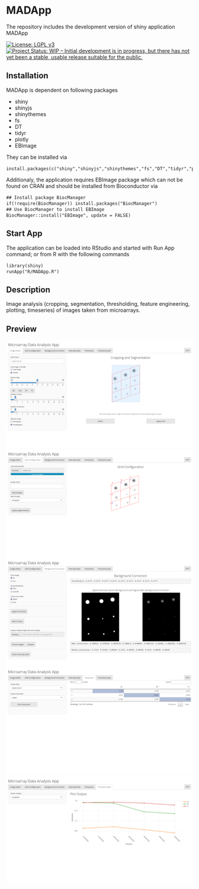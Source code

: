 
# MADApp
The repository includes the development version of shiny application MADApp

[![License: LGPL v3](https://img.shields.io/badge/License-LGPL%20v3-blue.svg)](https://www.gnu.org/licenses/lgpl-3.0)
[![Project Status: WIP – Initial development is in progress, but there has not yet been a stable, usable release suitable for the public.](https://www.repostatus.org/badges/latest/wip.svg)](https://www.repostatus.org/#wip)


## Installation

MADApp is dependent on following packages

- shiny
- shinyjs
- shinythemes
- fs
- DT
- tidyr
- plotly
- EBImage

They can be installed via
```
install.packages(c("shiny","shinyjs","shinythemes","fs","DT","tidyr","plotly"))
```

Additionaly, the application requires EBImage package which can not be found on CRAN and should be installed from Bioconductor via
```{r, eval = FALSE}
## Install package BiocManager
if(!require(BiocManager)) install.packages("BiocManager")
## Use BiocManager to install EBImage
BiocManager::install("EBImage", update = FALSE)
```

## Start App
The application can be loaded into RStudio and started with Run App command; or from R with the following commands

```{r}
library(shiny)
runApp("R/MADApp.R")
```

## Description
Image analysis (cropping, segmentation, thresholding, feature engineering, plotting, timeseries) of images taken from microarrays.

## Preview

![tab1](preview/preview_1.png)
![tab2](preview/preview_2.png)
![tab3](preview/preview_3.png)
![tab4](preview/preview_4.png)
![tab5](preview/preview_5.png)
